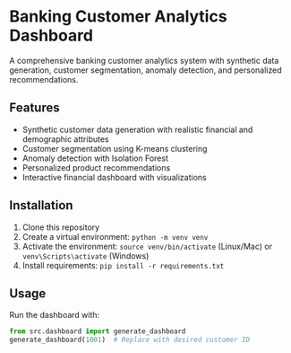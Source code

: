 # Banking Customer Analytics Dashboard

A comprehensive banking customer analytics system with synthetic data generation, customer segmentation, anomaly detection, and personalized recommendations.

## Features

- Synthetic customer data generation with realistic financial and demographic attributes
- Customer segmentation using K-means clustering
- Anomaly detection with Isolation Forest
- Personalized product recommendations
- Interactive financial dashboard with visualizations

## Installation

1. Clone this repository
2. Create a virtual environment: `python -m venv venv`
3. Activate the environment: `source venv/bin/activate` (Linux/Mac) or `venv\Scripts\activate` (Windows)
4. Install requirements: `pip install -r requirements.txt`

## Usage

Run the dashboard with:
```python
from src.dashboard import generate_dashboard
generate_dashboard(1001)  # Replace with desired customer ID
